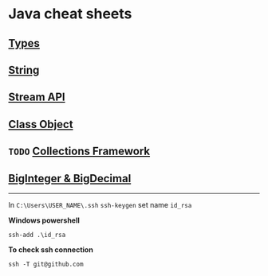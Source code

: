 # Java cheat sheets

## [Types](https://github.com/xdpiqbx/java-cheat-sheets/tree/main/app/src/main/java/com/dpiqb/Types)

## [String](https://github.com/xdpiqbx/java-cheat-sheets/tree/main/app/src/main/java/com/dpiqb/String)

## [Stream API](https://github.com/xdpiqbx/java-cheat-sheets/tree/main/app/src/main/java/com/dpiqb/StreamAPI)

## [Class Object](https://github.com/xdpiqbx/java-cheat-sheets/tree/main/app/src/main/java/com/dpiqb/Object)

## `TODO` [Collections Framework](https://github.com/xdpiqbx/java-cheat-sheets/tree/main/app/src/main/java/com/dpiqb/Collections_Framework)

## [BigInteger & BigDecimal](https://github.com/xdpiqbx/java-cheat-sheets/tree/main/app/src/main/java/com/dpiqb/BigInteger_BigDecimal)

---
In `C:\Users\USER_NAME\.ssh`
`ssh-keygen` set name `id_rsa`

**Windows powershell**
```code
ssh-add .\id_rsa
```

**To check ssh connection** 
```code 
ssh -T git@github.com
```
